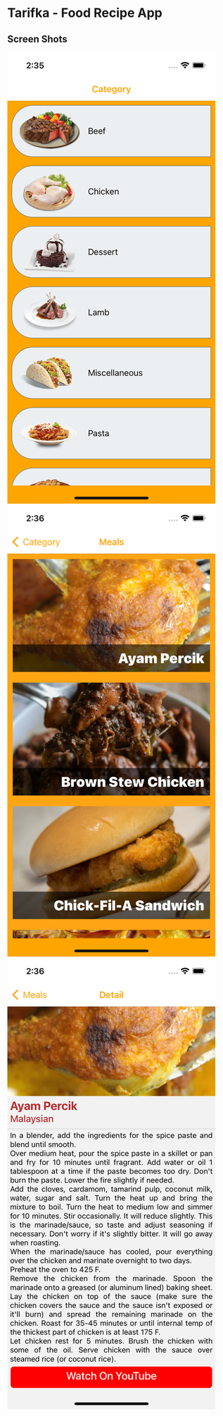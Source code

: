 # Tarifka - Food Recipe App

## Screen Shots

![ss1](./src/ScreenShots/ss1.png)
![ss2](./src/ScreenShots/ss2.png)
![ss3](./src/ScreenShots/ss3.png)